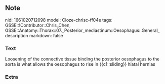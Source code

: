 ## Note
nid: 1661020712098
model: Cloze-chrisc-ff04e
tags: GSSE::!Contributor::Chris_Chen, GSSE::Anatomy::Thorax::07._Posterior_mediastinum::Oesophagus::General_description
markdown: false

### Text
Loosening of the connective tissue binding the posterior oesophagus to the aorta is what allows the oesophagus to rise in {{c1::sliding}} hiatal hernias

### Extra

